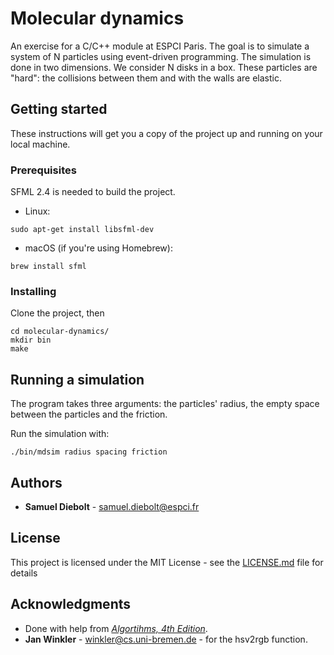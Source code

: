 # Molecular dynamics

An exercise for a C/C++ module at ESPCI Paris. The goal is to simulate a system of N particles using event-driven programming. The simulation is done in two dimensions. We consider N disks in a box. These particles are "hard": the collisions between them and with the walls are elastic.

## Getting started

These instructions will get you a copy of the project up and running on your local machine.

### Prerequisites

SFML 2.4 is needed to build the project.

- Linux:
```
sudo apt-get install libsfml-dev
```
- macOS (if you're using Homebrew):
```
brew install sfml
```

### Installing

Clone the project, then
```
cd molecular-dynamics/
mkdir bin
make
```

## Running a simulation

The program takes three arguments: the particles' radius, the empty space between the particles and the friction.

Run the simulation with:
```
./bin/mdsim radius spacing friction
```

## Authors

- **Samuel Diebolt** - <samuel.diebolt@espci.fr>

## License

This project is licensed under the MIT License - see the [LICENSE.md](LICENSE.md) file for details

## Acknowledgments

- Done with help from [_Algortihms, 4th Edition_](https://algs4.cs.princeton.edu/home/).
- **Jan Winkler** - <winkler@cs.uni-bremen.de> - for the hsv2rgb function.

